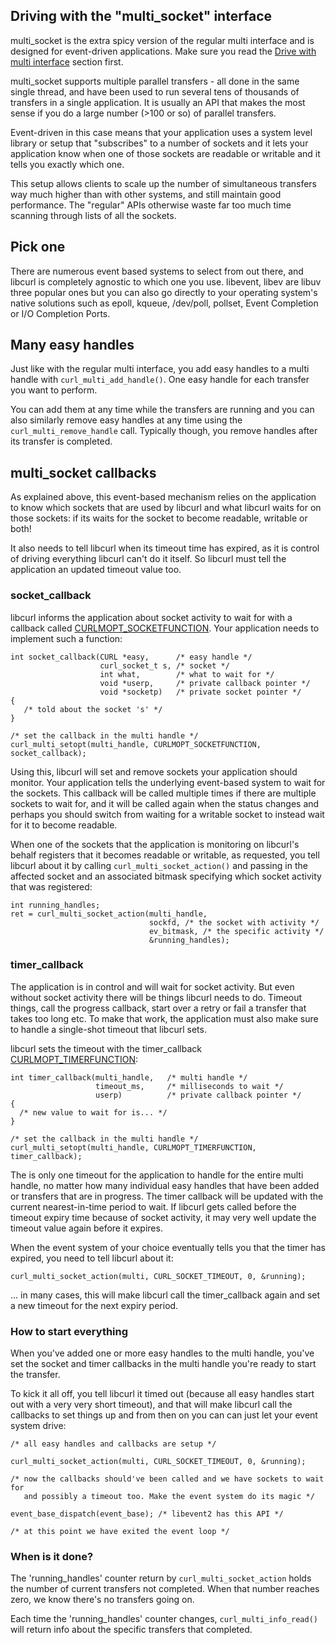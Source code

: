 ## Driving with the "multi_socket" interface

multi_socket is the extra spicy version of the regular multi interface and is
designed for event-driven applications. Make sure you read the [Drive with
multi interface](libcurl-drive-multi.md) section first.

multi_socket supports multiple parallel transfers - all done in the same
single thread, and have been used to run several tens of thousands of
transfers in a single application. It is usually an API that makes the most
sense if you do a large number (>100 or so) of parallel transfers.

Event-driven in this case means that your application uses a system level
library or setup that "subscribes" to a number of sockets and it lets your
application know when one of those sockets are readable or writable and it
tells you exactly which one.

This setup allows clients to scale up the number of simultaneous transfers way
much higher than with other systems, and still maintain good performance. The
"regular" APIs otherwise waste far too much time scanning through lists of all
the sockets.

## Pick one

There are numerous event based systems to select from out there, and libcurl
is completely agnostic to which one you use. libevent, libev are libuv three
popular ones but you can also go directly to your operating system's native
solutions such as epoll, kqueue, /dev/poll, pollset, Event Completion or I/O
Completion Ports.

## Many easy handles

Just like with the regular multi interface, you add easy handles to a multi
handle with `curl_multi_add_handle()`. One easy handle for each transfer you
want to perform.

You can add them at any time while the transfers are running and you can also
similarly remove easy handles at any time using the `curl_multi_remove_handle`
call. Typically though, you remove handles after its transfer is completed.

## multi_socket callbacks

As explained above, this event-based mechanism relies on the application to
know which sockets that are used by libcurl and what libcurl waits for on
those sockets: if its waits for the socket to become readable, writable or
both!

It also needs to tell libcurl when its timeout time has expired, as it is
control of driving everything libcurl can't do it itself. So libcurl must tell
the application an updated timeout value too.

### socket_callback

libcurl informs the application about socket activity to wait for with a
callback called
[CURLMOPT_SOCKETFUNCTION](https://curl.haxx.se/libcurl/c/CURLMOPT_SOCKETFUNCTION.html). Your
application needs to implement such a function:

    int socket_callback(CURL *easy,      /* easy handle */
                        curl_socket_t s, /* socket */
                        int what,        /* what to wait for */
                        void *userp,     /* private callback pointer */
                        void *socketp)   /* private socket pointer */
    {
       /* told about the socket 's' */
    }

    /* set the callback in the multi handle */
    curl_multi_setopt(multi_handle, CURLMOPT_SOCKETFUNCTION, socket_callback);

Using this, libcurl will set and remove sockets your application should
monitor. Your application tells the underlying event-based system to wait for
the sockets. This callback will be called multiple times if there are multiple
sockets to wait for, and it will be called again when the status changes and
perhaps you should switch from waiting for a writable socket to instead wait
for it to become readable.

When one of the sockets that the application is monitoring on libcurl's behalf
registers that it becomes readable or writable, as requested, you tell libcurl
about it by calling `curl_multi_socket_action()` and passing in the affected
socket and an associated bitmask specifying which socket activity that was
registered:

    int running_handles;
    ret = curl_multi_socket_action(multi_handle,
                                   sockfd, /* the socket with activity */
                                   ev_bitmask, /* the specific activity */
                                   &running_handles);

### timer_callback

The application is in control and will wait for socket activity. But even
without socket activity there will be things libcurl needs to do. Timeout
things, call the progress callback, start over a retry or fail a transfer that
takes too long etc. To make that work, the application must also make sure to
handle a single-shot timeout that libcurl sets.

libcurl sets the timeout with the timer_callback
[CURLMOPT_TIMERFUNCTION](https://curl.haxx.se/libcurl/c/CURLMOPT_TIMERFUNCTION.html):

    int timer_callback(multi_handle,   /* multi handle */
                       timeout_ms,     /* milliseconds to wait */
                       userp)          /* private callback pointer */
    {
      /* new value to wait for is... */
    }

    /* set the callback in the multi handle */
    curl_multi_setopt(multi_handle, CURLMOPT_TIMERFUNCTION, timer_callback);

The is only one timeout for the application to handle for the entire multi
handle, no matter how many individual easy handles that have been added or
transfers that are in progress. The timer callback will be updated with the
current nearest-in-time period to wait. If libcurl gets called before the
timeout expiry time because of socket activity, it may very well update the
timeout value again before it expires.

When the event system of your choice eventually tells you that the timer has
expired, you need to tell libcurl about it:

    curl_multi_socket_action(multi, CURL_SOCKET_TIMEOUT, 0, &running);

... in many cases, this will make libcurl call the timer_callback again and
set a new timeout for the next expiry period.

### How to start everything

When you've added one or more easy handles to the multi handle, you've set the
socket and timer callbacks in the multi handle you're ready to start the
transfer.

To kick it all off, you tell libcurl it timed out (because all easy handles
start out with a very very short timeout), and that will make libcurl call the
callbacks to set things up and from then on you can can just let your event
system drive:

    /* all easy handles and callbacks are setup */

    curl_multi_socket_action(multi, CURL_SOCKET_TIMEOUT, 0, &running);

    /* now the callbacks should've been called and we have sockets to wait for
       and possibly a timeout too. Make the event system do its magic */

    event_base_dispatch(event_base); /* libevent2 has this API */

    /* at this point we have exited the event loop */

### When is it done?

The 'running_handles' counter return by `curl_multi_socket_action` holds the
number of current transfers not completed. When that number reaches zero, we
know there's no transfers going on.

Each time the 'running_handles' counter changes, `curl_multi_info_read()` will
return info about the specific transfers that completed.
